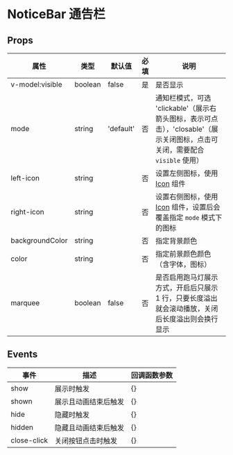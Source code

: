 # NoticeBar 通告栏

## Props

| 属性            | 类型    | 默认值    | 必填 | 说明                                                                                                                        |
| --------------- | ------- | --------- | ---- | --------------------------------------------------------------------------------------------------------------------------- |
| v-model:visible | boolean | false     | 是   | 是否显示                                                                                                                    |
| mode            | string  | 'default' | 否   | 通知栏模式，可选 'clickable'（展示右箭头图标，表示可点击），'closable'（展示关闭图标，点击可关闭，需要配合 `visible` 使用） |
| left-icon       | string  |           | 否   | 设置左侧图标，使用 [Icon](./Icon.md) 组件                                                                                   |
| right-icon      | string  |           | 否   | 设置右侧图标，使用 [Icon](./Icon.md) 组件，设置后会覆盖指定 `mode` 模式下的图标                                             |
| backgroundColor | string  |           | 否   | 指定背景颜色                                                                                                                |
| color           | string  |           | 否   | 指定前景颜色颜色（含字体，图标）                                                                                            |
| marquee         | boolean | false     | 否   | 是否启用跑马灯展示方式，开启后只展示 1 行，只要长度溢出就会滚动播放，关闭后长度溢出则会换行显示                             |

## Events

| 事件        | 描述                 | 回调函数参数 |
| ----------- | -------------------- | ------------ |
| show        | 展示时触发           | {}           |
| shown       | 展示且动画结束后触发 | {}           |
| hide        | 隐藏时触发           | {}           |
| hidden      | 隐藏且动画结束后触发 | {}           |
| close-click | 关闭按钮点击时触发   | {}           |
